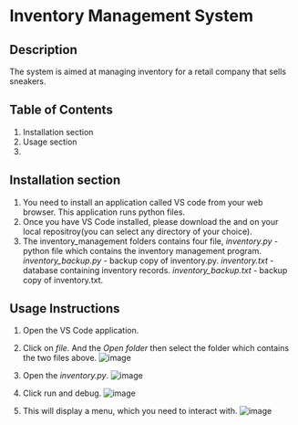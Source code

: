 # Inventory Management System

## Description
The system is aimed at managing inventory for a retail company that sells sneakers.

## Table of Contents
1. Installation section
2. Usage section
3. 

## Installation section
1. You need to install an application called VS code from your web browser. This application runs python files.
2. Once you have VS Code installed, please download the  and  on your local repositroy(you can select any directory of your choice).
3. The inventory_management folders contains four file,
      _inventory.py_ - python file which contains the inventory management program.
      _inventory_backup.py_ - backup copy of inventory.py.
      _inventory.txt_ - database containing inventory records.
      _inventory_backup.txt_ - backup copy of inventory.txt.

## Usage Instructions
1. Open the VS Code application.
2. Click on _file_. And the _Open folder_ then select the folder which contains the two files above.
   ![image](https://github.com/user-attachments/assets/abb19cef-ae34-4730-b553-171cc396dbf4)
3. Open the _inventory.py_.
   ![image](https://github.com/user-attachments/assets/1b50100b-6bd4-43b0-9348-97b7de529c9b)
   
5. Click run and debug.
   ![image](https://github.com/user-attachments/assets/79da58fc-dc0a-4cce-bd18-c1708810a012)
7. This will display a menu, which you need to interact with.
   ![image](https://github.com/user-attachments/assets/c4fe90c8-b960-4b90-899a-cda18e71b757)
   

   

